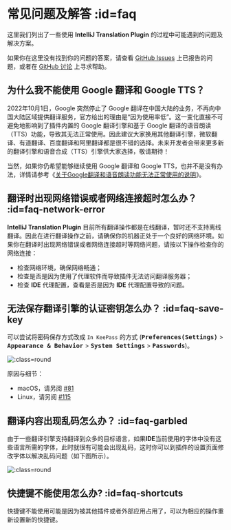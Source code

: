 # 常见问题及解答 :id=faq

这里我们列出了一些使用 **IntelliJ Translation Plugin** 的过程中可能遇到的问题及解决方案。

如果你在这里没有找到你的问题的答案，请查看 [GitHub Issues][gh:issues] 上已报告的问题，或者在 [GitHub 讨论][gh:discussions] 上寻求帮助。

[gh:issues]: https://github.com/YiiGuxing/TranslationPlugin/issues
[gh:discussions]: https://github.com/YiiGuxing/TranslationPlugin/discussions


## 为什么我不能使用 Google 翻译和 Google TTS？

2022年10月1日，Google 突然停止了 Google 翻译在中国大陆的业务，不再向中国大陆区域提供翻译服务，官方给出的理由是“因为使用率低”。这一变化直接不可避免地影响到了插件内置的 Google 翻译引擎和基于 Google 翻译的语音朗读（TTS）功能，导致其无法正常使用。因此建议大家换用其他翻译引擎，微软翻译、有道翻译、百度翻译和阿里翻译都是很不错的选择。未来开发者会带来更多新的翻译引擎和语音合成（TTS）引擎供大家选择，敬请期待！

当然，如果你仍希望能够继续使用 Google 翻译和 Google TTS，也并不是没有办法，详情请参考《[关于Google翻译和语音朗读功能无法正常使用的说明](https://github.com/YiiGuxing/TranslationPlugin/discussions/2315)》。

## 翻译时出现网络错误或者网络连接超时怎么办？ :id=faq-network-error

**IntelliJ Translation Plugin** 目前所有翻译操作都是在线翻译，暂时还不支持离线翻译。因此在进行翻译操作之前，请确保你的机器正处于一个良好的网络环境。如果你在翻译时出现网络错误或者网络连接超时等网络问题，请按以下操作检查你的网络连接：
- 检查网络环境，确保网络畅通；
- 检查是否是因为使用了代理软件而导致插件无法访问翻译服务器；
- 检查 **IDE** 代理配置，查看是否是因为 **IDE** 代理配置导致的问题。

## 无法保存翻译引擎的认证密钥怎么办？ :id=faq-save-key

可以尝试将密码保存方式改成 `In KeePass` 的方式 (<kbd>**Preferences(Settings)**</kbd> > <kbd>**Appearance & Behavior**</kbd> > <kbd>**System Settings**</kbd> > <kbd>**Passwords**</kbd>)。

![](/img/ide_passwords.png ':class=round')

原因与细节：
- macOS，请另阅 [#81](https://github.com/YiiGuxing/TranslationPlugin/issues/81)
- Linux，请另阅 [#115](https://github.com/YiiGuxing/TranslationPlugin/issues/115)

## 翻译内容出现乱码怎么办？ :id=faq-garbled

由于一些翻译引擎支持翻译到众多的目标语言，如果**IDE**当前使用的字体中没有这些语言所需的字体，此时就很有可能会出现乱码，这时你可以到插件的设置页面修改字体以解决乱码问题（如下图所示）。

![](/img/settings_font.png ':class=round')

## 快捷键不能使用怎么办? :id=faq-shortcuts

快捷键不能使用可能是因为被其他插件或者外部应用占用了，可以为相应的操作重新设置新的快捷键。